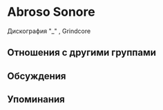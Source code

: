 # Abroso Sonore

Дискография
"_" , Grindcore

## Отношения с другими группами


## Обсуждения


## Упоминания

